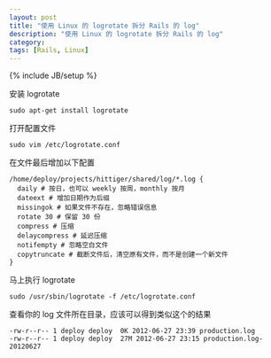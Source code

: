 ```yaml
---
layout: post
title: "使用 Linux 的 logrotate 拆分 Rails 的 log"
description: "使用 Linux 的 logrotate 拆分 Rails 的 log"
category: 
tags: [Rails, Linux]
---
```

{% include JB/setup %}

安装 logrotate

`sudo apt-get install logrotate`

打开配置文件

`sudo vim /etc/logrotate.conf`

在文件最后增加以下配置

    /home/deploy/projects/hittiger/shared/log/*.log {
      daily # 按日，也可以 weekly 按周，monthly 按月
      dateext # 增加日期作为后缀
      missingok # 如果文件不存在，忽略错误信息
      rotate 30 # 保留 30 份
      compress # 压缩
      delaycompress # 延迟压缩
      notifempty # 忽略空白文件
      copytruncate # 截断文件后，清空原有文件，而不是创建一个新文件
    }

马上执行 logrotate

`sudo /usr/sbin/logrotate -f /etc/logrotate.conf`

查看你的 log 文件所在目录，应该可以得到类似这个的结果

    -rw-r--r-- 1 deploy deploy  0K 2012-06-27 23:39 production.log
    -rw-r--r-- 1 deploy deploy  27M 2012-06-27 23:15 production.log-20120627
